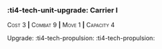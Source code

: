 ### :ti4-tech-unit-upgrade: **Carrier I**

<span style="font-variant:small-caps;">Cost 3</span> __|__ <span style="font-variant:small-caps;">Combat 9</span> __|__ <span style="font-variant:small-caps;">Move 1</span> __|__ <span style="font-variant:small-caps;">Capacity 4</span>

Upgrade: :ti4-tech-propulsion: :ti4-tech-propulsion:
